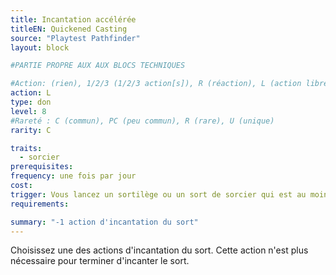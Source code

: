 ```yaml
---
title: Incantation accélérée
titleEN: Quickened Casting
source: "Playtest Pathfinder"
layout: block

#PARTIE PROPRE AUX AUX BLOCS TECHNIQUES

#Action: (rien), 1/2/3 (1/2/3 action[s]), R (réaction), L (action libre)
action: L
type: don
level: 8
#Rareté : C (commun), PC (peu commun), R (rare), U (unique)
rarity: C

traits:
  - sorcier
prerequisites:
frequency: une fois par jour
cost:
trigger: Vous lancez un sortilège ou un sort de sorcier qui est au moins 2 niveaux en dessous du plus haut niveau de sort que vous pouvez lancer. Le sort doit avoir au minimum 2 actions d'incantation.
requirements: 

summary: "-1 action d'incantation du sort"
---
```


Choisissez une des actions d'incantation du sort. Cette action n'est plus nécessaire pour terminer d'incanter le sort.